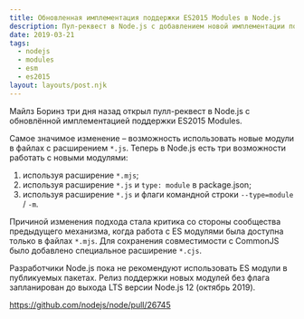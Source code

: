 ```yaml
---
title: Обновленная имплементация поддержки ES2015 Modules в Node.js
description: Пул-реквест в Node.js с добавлением новой имплементации поддержки ESM
date: 2019-03-21
tags:
  - nodejs
  - modules
  - esm
  - es2015
layout: layouts/post.njk
---
```

Майлз Боринз три дня назад открыл пулл-реквест в Node.js с обновлённой имплементацией поддержки ES2015 Modules.

Самое значимое изменение – возможность использовать новые модули в файлах с расширением `*.js`. Теперь в Node.js есть три возможности работать с новыми модулями:
1) используя расширение `*.mjs`;
2) используя расширение `*.js` и `type: module` в package.json;
3) используя расширение `*.js` и флаги командной строки `--type=module` / `-m`.

Причиной изменения подхода стала критика со стороны сообщества предыдущего механизма, когда работа с ES модулями была доступна только в файлах `*.mjs`. Для сохранения совместимости с CommonJS было добавлено специальное расширение `*.cjs`.

Разработчики Node.js пока не рекомендуют использовать ES модули в публикуемых пакетах. Релиз поддержки новых модулей без флага запланирован до выхода LTS версии Node.js 12 (октябрь 2019).

https://github.com/nodejs/node/pull/26745 
